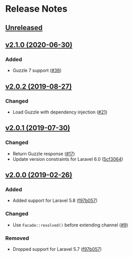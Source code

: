 # Release Notes

## [Unreleased](https://github.com/laravel/slack-notification-channel/compare/v2.1.0...master)


## [v2.1.0 (2020-06-30)](https://github.com/laravel/slack-notification-channel/compare/v2.0.2...v2.1.0)

### Added
- Guzzle 7 support ([#36](https://github.com/laravel/slack-notification-channel/pull/36))


## [v2.0.2 (2019-08-27)](https://github.com/laravel/slack-notification-channel/compare/v2.0.1...v2.0.2)

### Changed
- Load Guzzle with dependency injection ([#21](https://github.com/laravel/slack-notification-channel/pull/21))


## [v2.0.1 (2019-07-30)](https://github.com/laravel/slack-notification-channel/compare/v2.0.0...v2.0.1)

### Changed
- Return Guzzle response ([#17](https://github.com/laravel/slack-notification-channel/pull/17))
- Update version constraints for Laravel 6.0 ([5cf3064](https://github.com/laravel/slack-notification-channel/commit/5cf3064da746d18bda60a9afcb4e42dca469bcfa))


## [v2.0.0 (2019-02-26)](https://github.com/laravel/slack-notification-channel/compare/v1.0.3...v2.0.0)

### Added
- Added support for Laravel 5.8 ([f97b057](https://github.com/laravel/slack-notification-channel/commit/f97b0572a44d6c1ae72745934bc917e9ae375875))

### Changed
- Use `Facade::resolved()` before extending channel ([#9](https://github.com/laravel/slack-notification-channel/pull/9))

### Removed
- Dropped support for Laravel 5.7 ([f97b057](https://github.com/laravel/slack-notification-channel/commit/f97b0572a44d6c1ae72745934bc917e9ae375875))
